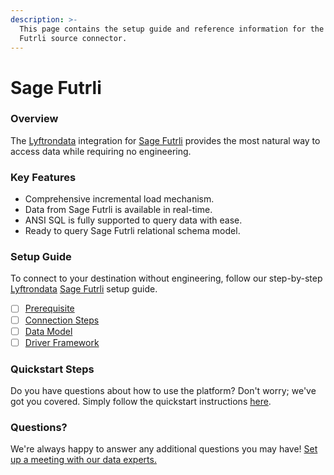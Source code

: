 ```yaml
---
description: >-
  This page contains the setup guide and reference information for the Sage
  Futrli source connector.
---
```


# Sage Futrli

### Overview

The [Lyftrondata](https://www.lyftrondata.com/) integration for [Sage Futrli](None/) provides the most natural way to access data while requiring no engineering.

### Key Features

* Comprehensive incremental load mechanism.
* Data from Sage Futrli is available in real-time.
* ANSI SQL is fully supported to query data with ease.
* Ready to query Sage Futrli relational schema model.

### Setup Guide

To connect to your destination without engineering, follow our step-by-step [Lyftrondata](https://www.lyftrondata.com/) [Sage Futrli](None/) setup guide.

* [ ] [Prerequisite](prerequisite.md)
* [ ] [Connection Steps](connection-steps.md)
* [ ] [Data Model](data-model/erd.md)
* [ ] [Driver Framework](driver-framework/)

### Quickstart Steps

Do you have questions about how to use the platform? Don't worry; we've got you covered. Simply follow the quickstart instructions [here](../../).

### Questions? <a href="#questions" id="questions"></a>

We're always happy to answer any additional questions you may have! [Set up a meeting with our data experts.](https://www.lyftrondata.com/book-a-meeting/)
